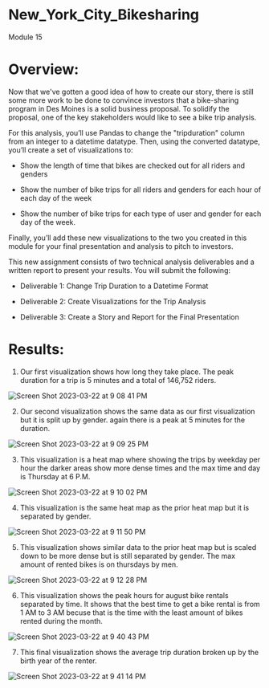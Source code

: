 # New_York_City_Bikesharing
Module 15

# Overview:

Now that we've gotten a good idea of how to create our story, there is still some more work to be done to convince investors that a bike-sharing program in Des Moines is a solid business proposal. To solidify the proposal, one of the key stakeholders would like to see a bike trip analysis.

For this analysis, you’ll use Pandas to change the "tripduration" column from an integer to a datetime datatype. Then, using the converted datatype, you’ll create a set of visualizations to:

  - Show the length of time that bikes are checked out for all riders and genders

  - Show the number of bike trips for all riders and genders for each hour of each day of the week

  - Show the number of bike trips for each type of user and gender for each day of the week.

Finally, you’ll add these new visualizations to the two you created in this module for your final presentation and analysis to pitch to investors.

This new assignment consists of two technical analysis deliverables and a written report to present your results. You will submit the following:

- Deliverable 1: Change Trip Duration to a Datetime Format

- Deliverable 2: Create Visualizations for the Trip Analysis

- Deliverable 3: Create a Story and Report for the Final Presentation

# Results:

1) Our first visualization shows how long they take place. The peak duration for a trip is 5 minutes and a total of 146,752 riders.

![Screen Shot 2023-03-22 at 9 08 41 PM](https://user-images.githubusercontent.com/114446803/227078430-54dcbca8-2c08-4a03-ab99-cbd1d311d906.png)

2) Our second visualization shows the same data as our first visualization but it is split up by gender. again there is a peak at 5 minutes for the duration.

![Screen Shot 2023-03-22 at 9 09 25 PM](https://user-images.githubusercontent.com/114446803/227079233-da1486da-eefc-45d0-9cb9-e8d8da981221.png)

3) This visualization is a heat map where showing the trips by weekday per hour the darker areas show more dense times and the max time and day is Thursday at 6 P.M.

![Screen Shot 2023-03-22 at 9 10 02 PM](https://user-images.githubusercontent.com/114446803/227079960-43547e86-ae9f-4799-bb16-4d266b359bb6.png)

4) This visualization is the same heat map as the prior heat map but it is separated by gender.

![Screen Shot 2023-03-22 at 9 11 50 PM](https://user-images.githubusercontent.com/114446803/227080001-a35f016f-13a1-4a87-a922-4a845271daa5.png)

5) This visualization shows similar data to the prior heat map but is scaled down to be more dense but is still separated by gender. The max amount of rented bikes is on thursdays by men.

![Screen Shot 2023-03-22 at 9 12 28 PM](https://user-images.githubusercontent.com/114446803/227080315-4e4edf06-1f45-4627-bca9-fd741c57111f.png)

6) This visualization shows the peak hours for august bike rentals separated by time. It shows that the best time to get a bike rental is from 1 AM to 3 AM becuse that is the time with the least amount of bikes rented during the month.

![Screen Shot 2023-03-22 at 9 40 43 PM](https://user-images.githubusercontent.com/114446803/227080116-f9569ffb-4cc3-4a29-999d-33c171397d5f.png)

7) This final visualization shows the average trip duration broken up by the birth year of the renter.

![Screen Shot 2023-03-22 at 9 41 14 PM](https://user-images.githubusercontent.com/114446803/227080168-8de2dda9-8351-45cc-b35f-ec79f1a7b658.png)


